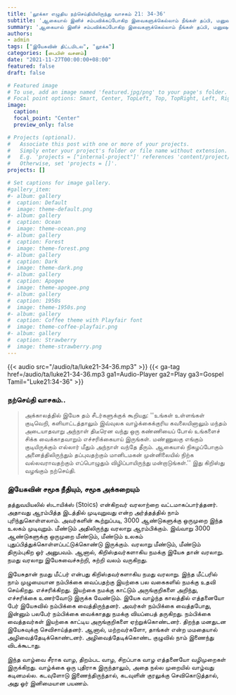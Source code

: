 ```yaml
---
title: 'லூக்கா எழுதிய நற்செய்தியிலிருந்து வாசகம் 21: 34-36'
subtitle: 'ஆகையால் இனிச் சம்பவிக்கப்போகிற இவைகளுக்கெல்லாம் நீங்கள் தப்பி, மனுஷகுமாரனுக்கு முன்பாக நிற்கப் பாத்திரவான்களாக எண்ணப்படுவதற்கு, எப்பொழுதும் ஜெபம்பண்ணி விழித்திருங்கள் என்றார். - லூக்கா 21:36'
summary: 'ஆகையால் இனிச் சம்பவிக்கப்போகிற இவைகளுக்கெல்லாம் நீங்கள் தப்பி, மனுஷகுமாரனுக்கு முன்பாக நிற்கப் பாத்திரவான்களாக எண்ணப்படுவதற்கு, எப்பொழுதும் ஜெபம்பண்ணி விழித்திருங்கள் என்றார். - லூக்கா 21:36'
authors:
- admin
tags: ["இயேசுவின் திட்டமிடல", "லூக்க"]
categories: [பைபிள் வசனம்]
date: "2021-11-27T00:00:00+08:00"
featured: false
draft: false

# Featured image
# To use, add an image named 'featured.jpg/png' to your page's folder.
# Focal point options: Smart, Center, TopLeft, Top, TopRight, Left, Right, BottomLeft, Bottom, BottomRight
image:
  caption:
  focal_point: "Center"
  preview_only: false

# Projects (optional).
#   Associate this post with one or more of your projects.
#   Simply enter your project's folder or file name without extension.
#   E.g. 'projects = ["internal-project"]' references 'content/project/deep-learning/index.md'.
#   Otherwise, set 'projects = []'.
projects: []

# Set captions for image gallery.
#gallery_item:
#- album: gallery
#  caption: Default
#  image: theme-default.png
#- album: gallery
#  caption: Ocean
#  image: theme-ocean.png
#- album: gallery
#  caption: Forest
#  image: theme-forest.png
#- album: gallery
#  caption: Dark
#  image: theme-dark.png
#- album: gallery
#  caption: Apogee
#  image: theme-apogee.png
#- album: gallery
#  caption: 1950s
#  image: theme-1950s.png
#- album: gallery
#  caption: Coffee theme with Playfair font
#  image: theme-coffee-playfair.png
#- album: gallery
#  caption: Strawberry
#  image: theme-strawberry.png
---
```


{{< audio src="/audio/ta/luke21-34-36.mp3" >}}
{{< ga-tag href=/audio/ta/luke21-34-36.mp3 ga1=Audio-Player ga2=Play ga3=Gospel Tamil="Luke21:34-36" >}}

###  நற்செய்தி வாசகம்..
> அக்காலத்தில் இயேசு தம் சீடர்களுக்குக் கூறியது: ''உங்கள் உள்ளங்கள் குடிவெறி, களியாட்டத்தாலும் இவ்வுலக வாழ்க்கைக்குரிய கவலையினாலும் மந்தம் அடையாதவாறு அந்நாள் திடீரென வந்து ஒரு கண்ணியைப் போல் உங்களைச் சிக்க வைக்காதவாறும் எச்சரிக்கையாய் இருங்கள். மண்ணுலகு எங்கும் குடியிருக்கும் எல்லார் மீதும் அந்நாள் வந்தே தீரும். ஆகையால் நிகழப்போகும் அனைத்திலிருந்தும் தப்புவதற்கும் மானிடமகன் முன்னிலையில் நிற்க வல்லவராவதற்கும் எப்பொழுதும் விழிப்பாயிருந்து மன்றாடுங்கள்.''  இது கிறிஸ்து வழங்கும் நற்செய்தி.

### இயேசுவின் சமூக நீதியும், சமூக அக்கறையும்
தத்துவயியலில் ஸ்டாயிக்ஸ் (Stoics) என்கிறவர் வரலாற்றை வட்டமாகப்பார்த்தனர். அதாவது ஆரம்பித்த இடத்தில் முடிவுறுவது என்ற அர்த்தத்தில் நாம் புரிந்துகொள்ளலாம். அவர்களின் கூற்றுப்படி, 3000 ஆண்டுகளுக்கு ஒருமுறை இந்த உலகம் முடிவுறும். மீண்டும் அதிலிருந்து வரலாறு ஆரம்பிக்கும். இவ்வாறு 3000 ஆண்டுகளுக்கு ஒருமுறை மீண்டும், மீண்டும் உலகம் புதுப்பித்துக்கொள்ளப்பட்டுக்கொண்டு இருக்கும். வரலாறு மீண்டும், மீண்டும் திரும்புகிற ஓர் அனுபவம். ஆனால், கிறிஸ்தவர்களாகிய நமக்கு இயேசு தான் வரலாறு. நமது வரலாறு இயேசுவைச்சுற்றி, சுற்றி வலம் வருகிறது.

இயேசுதான் நமது மீட்பர் என்பது கிறிஸ்தவர்களாகிய நமது வரலாறு. இந்த மீட்பரில் நாம் முழுமையான நம்பிக்கை வைப்பதற்கு இயற்கை பல வகைகளில் நமக்கு உதவி செய்கிறது. எச்சரிக்கிறது. இயற்கை நமக்கு காட்டும் அருங்குறிகளை அறிந்து, எச்சரிக்கை உணர்வோடு இருக்க வேண்டும். இயேசு வாழ்ந்த காலத்தில் எத்தனையோ பேர் இயேசுவில் நம்பிக்கை வைத்திருந்தனர். அவர்கள் நம்பிக்கை வைத்தபோது, இன்னும் பலபேர் நம்பிக்கை வைக்காதது நமக்கு வியப்பைத் தருகிறது. நம்பிக்கை வைத்தவர்கள் இயற்கை காட்டிய அருங்குறிகளை ஏற்றுக்கொண்டனர். திறந்த மனதுடன இயேசுவுக்கு செவிசாய்த்தனர். ஆனால், மற்றவர்களோ, தாங்கள் என்ற மமதையால் அழிவைத்தேடிக்கொண்டனர். அழிவைத்தேடிக்கொண்ட குழுவில் நாம் இணைந்து விடக்கூடாது.

இந்த வாழ்வை சீராக வாழ, திறம்பட வாழ, சிறப்பாக வாழ எத்தனையோ வழிமுறைகள் இருக்கிறது. வாழ்க்கை ஒரு புதிராக இருந்தாலும், அதை நல்ல முறையில் வாழ்வது கடினமல்ல. கடவுளோடு இணைந்திருந்தால், கடவுளின் குரலுக்கு செவிகொடுத்தால், அது ஓர் இனிமையான பயணம்.
